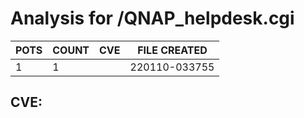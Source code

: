 # Analysis for /QNAP_helpdesk.cgi
| POTS | COUNT | CVE | FILE CREATED |
|---|---|---|---|
| 1 | 1 | | 220110-033755 |

## CVE: 
